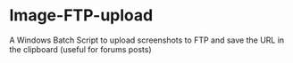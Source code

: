 Image-FTP-upload
================

A Windows Batch Script to upload screenshots to FTP and save the URL in the clipboard (useful for forums posts)